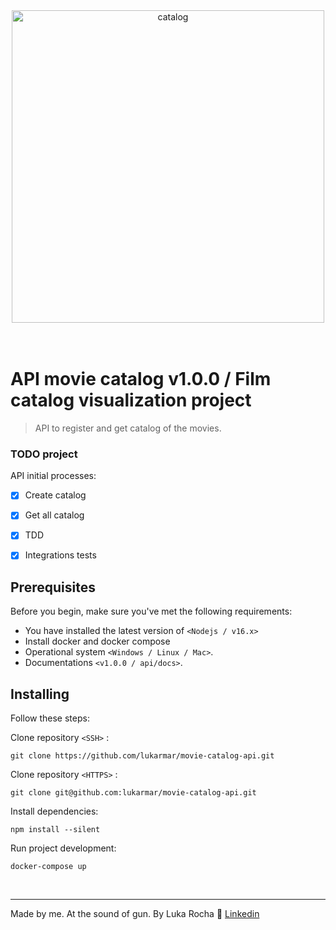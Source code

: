 <div align="center">
  <img alt="catalog" title="catalog" src="https://vejasp.abril.com.br/wp-content/uploads/2020/07/netflix-library.jpg?quality=70&strip=info&resize=850,567" width="500px" />
</div>


</br>
</br>


# API movie catalog v1.0.0 / Film catalog visualization project


> API to register and get catalog of the movies.

### TODO project

API initial processes:

- [x] Create catalog
- [x] Get all catalog
- [x] TDD
- [x] Integrations tests


## Prerequisites

Before you begin, make sure you've met the following requirements:

* You have installed the latest version of `<Nodejs / v16.x>`
* Install docker and docker compose
* Operational system `<Windows / Linux / Mac>`. 
* Documentations `<v1.0.0 / api/docs>`.

## Installing

Follow these steps:

Clone repository `<SSH>` :
````
git clone https://github.com/lukarmar/movie-catalog-api.git
````

Clone repository `<HTTPS>` :
```
git clone git@github.com:lukarmar/movie-catalog-api.git
```

Install dependencies:
```
npm install --silent
```

Run project development:
```
docker-compose up 
```
</br>

---

Made by me. At the sound of gun. By Luka Rocha :wave: [Linkedin](https://www.linkedin.com/in/luka-martins/)

